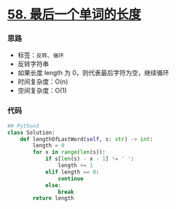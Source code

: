 # [58. 最后一个单词的长度](https://leetcode-cn.com/problems/length-of-last-word/)

### 思路

- 标签：`反转`、`循环`
- 反转字符串
- 如果长度 length 为 0，则代表最后字符为空，继续循环
- 时间复杂度：O(n)
- 空间复杂度：O(1)

### 代码

```python
## Python3
class Solution:
    def lengthOfLastWord(self, s: str) -> int:
        length = 0
        for x in range(len(s)):
            if s[len(s) - x - 1] != ' ':
                length += 1
            elif length == 0:
                continue
            else:
                break
        return length
```

